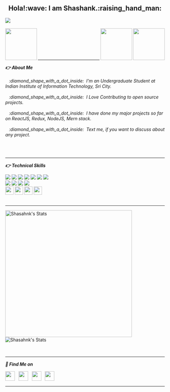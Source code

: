 
<h2 align="center">Hola!:wave: I am Shashank.:raising_hand_man:</h2>

![](https://komarev.com/ghpvc/?username=shashankmotruri)
<br><br>
<img src="icons/minion.gif" align="left" width=100 height=100>
<img src="https://media.giphy.com/media/KxbZ21Jnz4YdaLN2co/giphy.gif" align="right" right=0 width=100 height=100>
<img src="https://media.giphy.com/media/iGSaKnq1Wr2mVilAU5/giphy.gif" align="right" width=100 height=100>
<br>
<br><br><br><br><hr>
***:point_right: About Me***<br />

<h6>&nbsp;&nbsp; :diamond_shape_with_a_dot_inside:&nbsp;&nbsp;I'm an Undergraduate Student at Indian Institute of Information Technology, Sri City.<br><br>
&nbsp;&nbsp; :diamond_shape_with_a_dot_inside:&nbsp;&nbsp;I Love Contributing to open source projects.<br><br>
&nbsp;&nbsp; :diamond_shape_with_a_dot_inside:&nbsp;&nbsp;I have done my major projects so far on ReactJS, Redux, NodeJS, Mern stack.<br><br>
&nbsp;&nbsp; :diamond_shape_with_a_dot_inside:&nbsp;&nbsp;Text me, if you want to discuss about any project.<br></h6>
      
 <br><hr>
***:point_right: Technical Skills***

<img src = "https://img.shields.io/badge/-HTML5-E34F26?style=flat&logo=html5&logoColor=white">&nbsp;<img src = "https://img.shields.io/badge/-CSS3-1572B6?style=flat&logo=css3&logoColor=white">&nbsp;<img src="https://img.shields.io/badge/-Bootstrap-563D7C?style=flat&logo=bootstrap&logoColor=white">&nbsp;<img src="https://img.shields.io/badge/-javascipt%203-brown?style=flat&logo=javascript&logoColor=white">&nbsp;<img src="https://img.shields.io/badge/-C%20&%20C++-green?style=flat&logo=c%2B%2B&logoColor=ffffff">&nbsp;<img src="https://img.shields.io/badge/-Java -06305b?style=flat&logo=java&logoColor=white">&nbsp;<img src="https://img.shields.io/badge/-Python%203-black?style=flat&logo=python&logoColor=white">\
<img src="https://img.shields.io/badge/-React-black?style=flat&logo=react&logoColor=blue">&nbsp;<img src="https://img.shields.io/badge/-Node.js-green?style=flat&logo=Nodejs&logoColor=green">&nbsp;<img src="https://img.shields.io/badge/-MongoDB-grey?style=flat&logo=mongodb&logoColor=green">&nbsp;<img src="https://img.shields.io/badge/-MySQL-blue?style=flat&logo=mysql&logoColor=yellow"><br /><img src="https://www.flaticon.com/svg/static/icons/svg/552/552226.svg" width="26" height="26">&nbsp;<img src="https://www.flaticon.com/svg/static/icons/svg/552/552224.svg" width="26" height="26">&nbsp;<img src="https://www.flaticon.com/svg/static/icons/svg/552/552225.svg" width="26" height="26">&nbsp;<img src="https://www.flaticon.com/svg/static/icons/svg/552/552222.svg" width="26" height="26"> 
<br /><br />
<hr>
<p><img align="left" width="400px" src="https://github-readme-stats.vercel.app/api?username=shashankmotruri&show_icons=true&theme=buefy" alt="Shasahnk's Stats" /></p>
<p>&nbsp;<img align="center"  src="https://github-readme-stats.vercel.app/api/top-langs/?username=shashankmotruri&layout=compact" alt="Shasahnk's Stats" /></p>
<br>




<hr>

***:monocle_face: Find Me on***
<p align='left'>
<a href="https://dev.to/shashankmotruri"><img height="30" src="https://github.com/shashankmotruri/shashankmotruri/blob/main/icons/dev.png?raw=true"></a>&nbsp;&nbsp;
<a href="https://twitter.com/_iM_Shashank?s=09"><img height="30" src="https://github.com/shashankmotruri/shashankmotruri/blob/main/icons/twitter.jpg"></a>&nbsp;&nbsp;
<a href="https://www.instagram.com/shashank_motruri"><img height="30" src="https://github.com/shashankmotruri/shashankmotruri/blob/main/icons/instagram.jpg?raw=true"></a>&nbsp;&nbsp;
<a href="https://www.linkedin.com/in/shashank-motruri"><img height="30" src="https://github.com/shashankmotruri/shashankmotruri/blob/main/icons/linkedin.png?raw=true"></a>
</p><hr>
